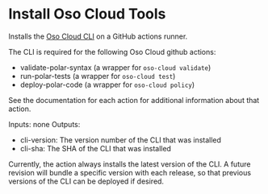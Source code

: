 # Install Oso Cloud Tools

Installs the
[Oso Cloud CLI](https://www.osohq.com/docs/reference/client-apis/cli)
on a GitHub actions runner.

The CLI is required for the following Oso Cloud github actions:

- validate-polar-syntax (a wrapper for `oso-cloud validate`)
- run-polar-tests (a wrapper for `oso-cloud test`)
- deploy-polar-code (a wrapper for `oso-cloud policy`)

See the documentation for each action for additional information about that action.

Inputs: none
Outputs:
- cli-version: The version number of the CLI that was installed
- cli-sha: The SHA of the CLI that was installed

Currently, the action always installs the latest version of the CLI.
A future revision will bundle a specific version with each release,
so that previous versions of the CLI can be deployed if desired.
